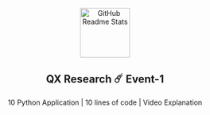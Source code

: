 <p align="center">
 <img width="100px" src="https://github.com/xiaowuc2/xiaowuc2/tree/master/source" align="center" alt="GitHub Readme Stats" />
 <h2 align="center">QX Research ☄️ Event-1</h2>
 <p align="center">10 Python Application | 10 lines of code | Video Explanation</p>
</p>
  <p align="center">
